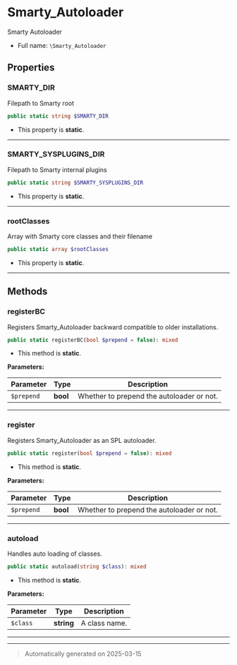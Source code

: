 
# Smarty_Autoloader

Smarty Autoloader



* Full name: `\Smarty_Autoloader`



## Properties


### SMARTY_DIR

Filepath to Smarty root

```php
public static string $SMARTY_DIR
```



* This property is **static**.


***

### SMARTY_SYSPLUGINS_DIR

Filepath to Smarty internal plugins

```php
public static string $SMARTY_SYSPLUGINS_DIR
```



* This property is **static**.


***

### rootClasses

Array with Smarty core classes and their filename

```php
public static array $rootClasses
```



* This property is **static**.


***

## Methods


### registerBC

Registers Smarty_Autoloader backward compatible to older installations.

```php
public static registerBC(bool $prepend = false): mixed
```



* This method is **static**.




**Parameters:**

| Parameter | Type | Description |
|-----------|------|-------------|
| `$prepend` | **bool** | Whether to prepend the autoloader or not. |





***

### register

Registers Smarty_Autoloader as an SPL autoloader.

```php
public static register(bool $prepend = false): mixed
```



* This method is **static**.




**Parameters:**

| Parameter | Type | Description |
|-----------|------|-------------|
| `$prepend` | **bool** | Whether to prepend the autoloader or not. |





***

### autoload

Handles auto loading of classes.

```php
public static autoload(string $class): mixed
```



* This method is **static**.




**Parameters:**

| Parameter | Type | Description |
|-----------|------|-------------|
| `$class` | **string** | A class name. |





***


***
> Automatically generated on 2025-03-15
